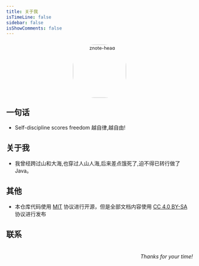 ```yaml
---
title: 关于我
isTimeLine: false
sidebar: false
isShowComments: false
---
```


<p align="center"><img style="border-radius:41%;pointer-events:none;transform: scale(0.9);" :src="$withBase('/vuepress/head-fish.jpg')" alt="znote-head" width=160></p>
<p align="center" style="margin-top: -15px;">
  <a href="https://winter0809.github.io/blog/" class="zi zi_textbook"></a> 
  <a href="mailto:278196631@qq.com" class="zi zi_envelope"></a> 
  <a href="https://github.com/Winter0809" class="zi zi_tmGithub"></a>
  <a href="tencent://AddContact/?fromId=45&fromSubId=1&subcmd=all&uin=278196631&website=www.oicqzone.com" class="zi zi_tmQq"></a>
</p>
<Clock02 style="margin-bottom: -12px"/>

<CanvasNest color="255,0,0" opacity='1'></CanvasNest>

## 一句话

- Self-discipline scores freedom   越自律,越自由!

## 关于我

- 我曾经跨过山和大海,也穿过人山人海,后来差点饿死了,迫不得已转行做了Java。


## 其他

- 本仓库代码使用 [MIT](https://github.com/SigureMo/notev/blob/master/LICENSE) 协议进行开源，但是全部文档内容使用 [CC 4.0 BY-SA](https://creativecommons.org/licenses/by-sa/4.0/) 协议进行发布

## 联系

<p align="center">
<table style="display: contents;">
    <tr>
        <td><img :src="$withBase('/vuepress/个人微信二维码.jpg')" width=260>
        </td>
    </tr>
</table>
</p>


<p align="right">
    <em>Thanks for your time!</em>
</p>

<link rel="stylesheet" href="https://ico.z01.com/zico.min.css">

<style lang="stylus" scoped> 

</style>
